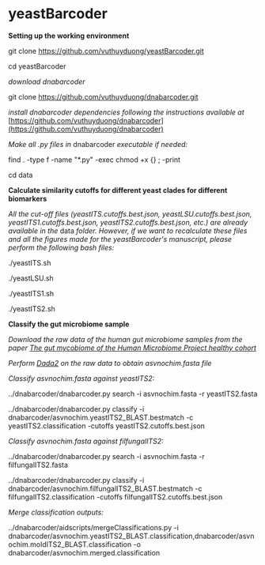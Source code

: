# yeastBarcoder

<b> Setting up the working environment </b>

git clone https://github.com/vuthuyduong/yeastBarcoder.git

cd yeastBarcoder

<i>download dnabarcoder</i>

git clone https://github.com/vuthuyduong/dnabarcoder.git

<i>install dnabarcoder dependencies following the instructions available at </i> [https://github.com/vuthuyduong/dnabarcoder](https://github.com/vuthuyduong/dnabarcoder) 

<i>Make all .py files in </i> dnabarcoder <i>executable if needed: </i>

find . -type f -name "*.py" -exec chmod +x {} \; -print

cd data

<b> Calculate similarity cutoffs for different yeast clades for different biomarkers </b>

<i>All the cut-off files (yeastITS.cutoffs.best.json, yeastLSU.cutoffs.best.json, yeastITS1.cutoffs.best.json, yeastITS2.cutoffs.best.json, etc.) are already available in the </i> data <i> folder. However, if we want to recalculate these files and all the figures made for the yeastBarcoder's manuscript, please perform the following bash files:</i>

./yeastITS.sh

./yeastLSU.sh

./yeastITS1.sh

./yeastITS2.sh

<b> Classify the gut microbiome sample </b>

<i>Download the raw data of the human gut microbiome samples from the paper [The gut mycobiome of the Human Microbiome Project healthy cohort](10.1186/s40168-017-0373-4)</i>

<i>Perform [Dada2](https://benjjneb.github.io/dada2/)  on the raw data to obtain asvnochim.fasta file </i>

<i>Classify asvnochim.fasta against yeastITS2:</i>

../dnabarcoder/dnabarcoder.py search -i asvnochim.fasta -r yeastITS2.fasta

../dnabarcoder/dnabarcoder.py classify -i dnabarcoder/asvnochim.yeastITS2_BLAST.bestmatch -c yeastITS2.classification -cutoffs yeastITS2.cutoffs.best.json 

<i>Classify asvnochim.fasta against filfungalITS2:</i>

../dnabarcoder/dnabarcoder.py search -i asvnochim.fasta -r filfungalITS2.fasta

../dnabarcoder/dnabarcoder.py classify -i dnabarcoder/asvnochim.filfungalITS2_BLAST.bestmatch -c filfungalITS2.classification -cutoffs filfungalITS2.cutoffs.best.json 

<i>Merge classification outputs:</i>

../dnabarcoder/aidscripts/mergeClassifications.py -i dnabarcoder/asvnochim.yeastITS2_BLAST.classification,dnabarcoder/asvnochim.moldITS2_BLAST.classification -o dnabarcoder/asvnochim.merged.classification




